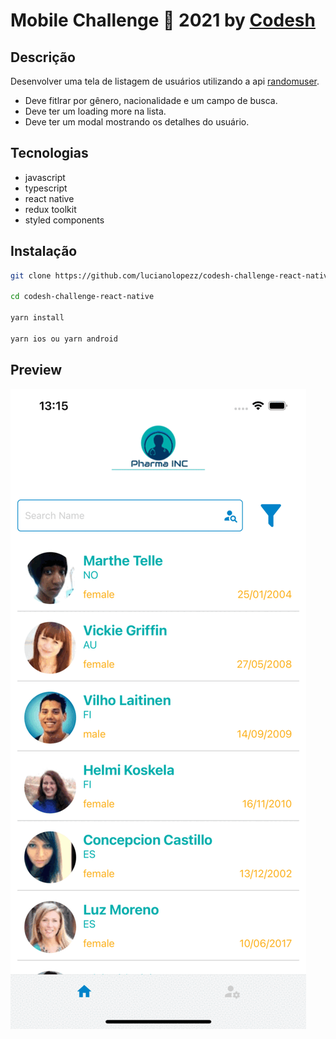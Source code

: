 # Mobile Challenge 🏅 2021 by [Codesh](https://coodesh.com/)

## Descrição

Desenvolver uma tela de listagem de usuários utilizando a api [randomuser](https://randomuser.me/documentation).

 - Deve fitlrar por gênero, nacionalidade e um campo de busca.
 - Deve ter um loading more na lista.
 - Deve ter um modal mostrando os detalhes do usuário.

## Tecnologias

 - javascript
 - typescript
 - react native
 - redux toolkit
 - styled components

## Instalação

```sh
git clone https://github.com/lucianolopezz/codesh-challenge-react-native.git

cd codesh-challenge-react-native

yarn install

yarn ios ou yarn android
```

## Preview
![](preview.gif)
